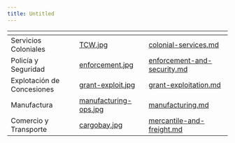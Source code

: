 ```yaml
---
title: Untitled
---
```


<table data-view="cards"><thead><tr><th></th><th data-hidden data-card-cover data-type="files"></th><th data-hidden data-card-target data-type="content-ref"></th></tr></thead><tbody><tr><td>Servicios Coloniales</td><td><a href="../assets/TCW.jpg">TCW.jpg</a></td><td><a href="../../game-basics/corporations/licensed-operations/colonial-services.md">colonial-services.md</a></td></tr><tr><td>Policía y Seguridad</td><td><a href="../assets/enforcement.jpg">enforcement.jpg</a></td><td><a href="../../game-basics/corporations/licensed-operations/enforcement-and-security.md">enforcement-and-security.md</a></td></tr><tr><td>Explotación de Concesiones</td><td><a href="../assets/grant-exploit.jpg">grant-exploit.jpg</a></td><td><a href="../../game-basics/corporations/licensed-operations/grant-exploitation.md">grant-exploitation.md</a></td></tr><tr><td>Manufactura</td><td><a href="../assets/manufacturing-ops.jpg">manufacturing-ops.jpg</a></td><td><a href="../../game-basics/corporations/licensed-operations/manufacturing.md">manufacturing.md</a></td></tr><tr><td>Comercio y Transporte</td><td><a href="../assets/cargobay.jpg">cargobay.jpg</a></td><td><a href="../../game-basics/corporations/licensed-operations/mercantile-and-freight.md">mercantile-and-freight.md</a></td></tr></tbody></table>
